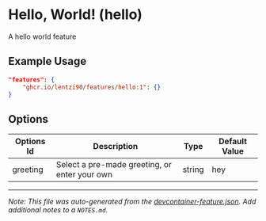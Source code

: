 
# Hello, World! (hello)

A hello world feature

## Example Usage

```json
"features": {
    "ghcr.io/lentzi90/features/hello:1": {}
}
```

## Options

| Options Id | Description | Type | Default Value |
|-----|-----|-----|-----|
| greeting | Select a pre-made greeting, or enter your own | string | hey |



---

_Note: This file was auto-generated from the [devcontainer-feature.json](https://github.com/lentzi90/features/blob/main/src/hello/devcontainer-feature.json).  Add additional notes to a `NOTES.md`._
